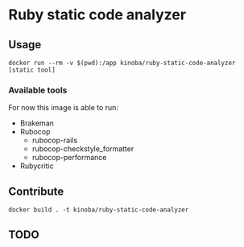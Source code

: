 # Ruby static code analyzer

## Usage

```
docker run --rm -v $(pwd):/app kinoba/ruby-static-code-analyzer [static tool]
```

### Available tools

For now this image is able to run:

- Brakeman
- Rubocop
  - rubocop-rails
  - rubocop-checkstyle_formatter
  - rubocop-performance
- Rubycritic

## Contribute

```
docker build . -t kinoba/ruby-static-code-analyzer
```

## TODO

